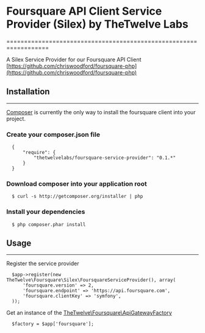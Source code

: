 # Foursquare API Client Service Provider (Silex) by TheTwelve Labs
==================================================================

A Silex Service Provider for our Foursquare API Client  
[https://github.com/chriswoodford/foursquare-php](https://github.com/chriswoodford/foursquare-php)

## Installation
--------------

[Composer](http://getcomposer.org) is currently the only way to install the 
foursquare client into your project.

### Create your composer.json file

      {
          "require": {
              "thetwelvelabs/foursquare-service-provider": "0.1.*"
          }
      }

### Download composer into your application root

      $ curl -s http://getcomposer.org/installer | php

### Install your dependencies

      $ php composer.phar install
 
## Usage
---------

Register the service provider

      $app->register(new TheTwelve\Foursquare\Silex\FoursquareServiceProvider(), array(
          'foursquare.version' => 2,
          'foursquare.endpoint' => 'https://api.foursquare.com',
          'foursquare.clientKey' => 'symfony',
      ));


Get an instance of the [TheTwelve\Foursquare\ApiGatewayFactory](https://github.com/chriswoodford/foursquare-php)

      $factory = $app['foursquare'];

